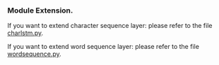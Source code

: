 ### Module Extension. ###

If you want to extend character sequence layer: please refer to the file [charlstm.py](model/charlstm.py).

If you want to extend word sequence layer: please refer to the file [wordsequence.py](model/wordsequence.py).

